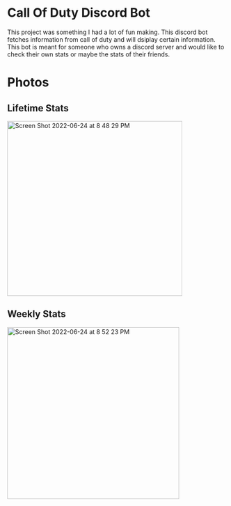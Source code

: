
# Call Of Duty Discord Bot 

This project was something I had a lot of fun making. This discord bot 
fetches information from call of duty and will dsiplay certain information.
This bot is meant for someone who owns a discord server and would like to check their own stats
or maybe the stats of their friends. 


# Photos
## Lifetime Stats
<img width="402" alt="Screen Shot 2022-06-24 at 8 48 29 PM" src="https://user-images.githubusercontent.com/90470559/175753734-f9a10866-0e7a-4dc0-b120-6e54f59aa76c.png">

## Weekly Stats 
<img width="395" alt="Screen Shot 2022-06-24 at 8 52 23 PM" src="https://user-images.githubusercontent.com/90470559/175753843-0e7ec205-eb34-4329-a215-bff50cb86320.png">
